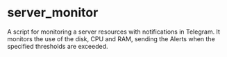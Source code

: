 # server_monitor
A script for monitoring a server resources with notifications in Telegram. It monitors the use of the disk, CPU and RAM, sending the Alerts when the specified thresholds are exceeded.
